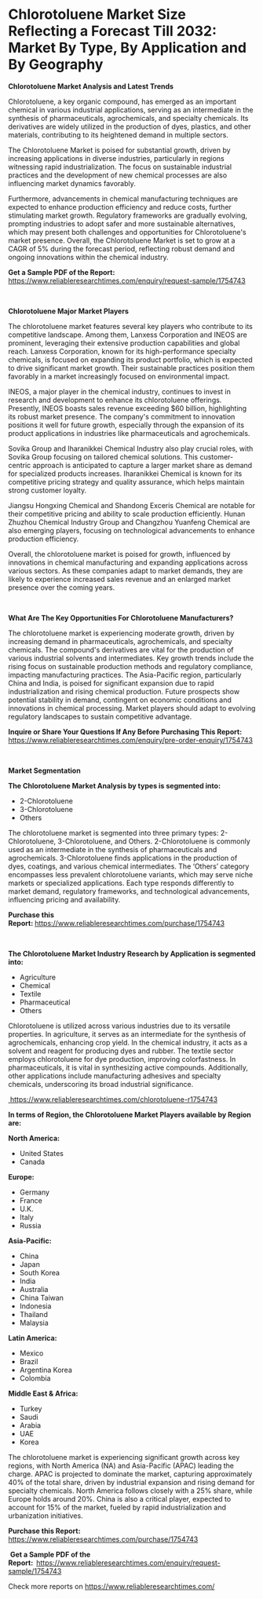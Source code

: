 <p><h1>Chlorotoluene Market Size Reflecting a Forecast Till 2032: Market By Type, By Application and By Geography</h1></p><p><strong>Chlorotoluene Market Analysis and Latest Trends</strong></p>
<p><p>Chlorotoluene, a key organic compound, has emerged as an important chemical in various industrial applications, serving as an intermediate in the synthesis of pharmaceuticals, agrochemicals, and specialty chemicals. Its derivatives are widely utilized in the production of dyes, plastics, and other materials, contributing to its heightened demand in multiple sectors. </p><p>The Chlorotoluene Market is poised for substantial growth, driven by increasing applications in diverse industries, particularly in regions witnessing rapid industrialization. The focus on sustainable industrial practices and the development of new chemical processes are also influencing market dynamics favorably. </p><p>Furthermore, advancements in chemical manufacturing techniques are expected to enhance production efficiency and reduce costs, further stimulating market growth. Regulatory frameworks are gradually evolving, prompting industries to adopt safer and more sustainable alternatives, which may present both challenges and opportunities for Chlorotoluene's market presence. Overall, the Chlorotoluene Market is set to grow at a CAGR of 5% during the forecast period, reflecting robust demand and ongoing innovations within the chemical industry.</p></p>
<p><strong>Get a Sample PDF of the Report:&nbsp;</strong> <a href="https://www.reliableresearchtimes.com/enquiry/request-sample/1754743?utm_campaign=2196&utm_medium=2&utm_source=Github&utm_content=ia&utm_term=01042025&utm_id=chlorotoluene">https://www.reliableresearchtimes.com/enquiry/request-sample/1754743</a></p>
<p>&nbsp;</p>
<p><strong>Chlorotoluene Major Market Players</strong></p>
<p><p>The chlorotoluene market features several key players who contribute to its competitive landscape. Among them, Lanxess Corporation and INEOS are prominent, leveraging their extensive production capabilities and global reach. Lanxess Corporation, known for its high-performance specialty chemicals, is focused on expanding its product portfolio, which is expected to drive significant market growth. Their sustainable practices position them favorably in a market increasingly focused on environmental impact.</p><p>INEOS, a major player in the chemical industry, continues to invest in research and development to enhance its chlorotoluene offerings. Presently, INEOS boasts sales revenue exceeding $60 billion, highlighting its robust market presence. The company's commitment to innovation positions it well for future growth, especially through the expansion of its product applications in industries like pharmaceuticals and agrochemicals.</p><p>Sovika Group and Iharanikkei Chemical Industry also play crucial roles, with Sovika Group focusing on tailored chemical solutions. This customer-centric approach is anticipated to capture a larger market share as demand for specialized products increases. Iharanikkei Chemical is known for its competitive pricing strategy and quality assurance, which helps maintain strong customer loyalty.</p><p>Jiangsu Hongxing Chemical and Shandong Exceris Chemical are notable for their competitive pricing and ability to scale production efficiently. Hunan Zhuzhou Chemical Industry Group and Changzhou Yuanfeng Chemical are also emerging players, focusing on technological advancements to enhance production efficiency.</p><p>Overall, the chlorotoluene market is poised for growth, influenced by innovations in chemical manufacturing and expanding applications across various sectors. As these companies adapt to market demands, they are likely to experience increased sales revenue and an enlarged market presence over the coming years.</p></p>
<p>&nbsp;</p>
<p><strong>What Are The Key Opportunities For Chlorotoluene Manufacturers?</strong></p>
<p><p>The chlorotoluene market is experiencing moderate growth, driven by increasing demand in pharmaceuticals, agrochemicals, and specialty chemicals. The compound's derivatives are vital for the production of various industrial solvents and intermediates. Key growth trends include the rising focus on sustainable production methods and regulatory compliance, impacting manufacturing practices. The Asia-Pacific region, particularly China and India, is poised for significant expansion due to rapid industrialization and rising chemical production. Future prospects show potential stability in demand, contingent on economic conditions and innovations in chemical processing. Market players should adapt to evolving regulatory landscapes to sustain competitive advantage.</p></p>
<p><strong>Inquire or Share Your Questions If Any Before Purchasing This Report:</strong> <a href="https://www.reliableresearchtimes.com/enquiry/pre-order-enquiry/1754743?utm_campaign=2196&utm_medium=2&utm_source=Github&utm_content=ia&utm_term=01042025&utm_id=chlorotoluene">https://www.reliableresearchtimes.com/enquiry/pre-order-enquiry/1754743</a></p>
<p>&nbsp;</p>
<p><strong>Market Segmentation</strong></p>
<p><strong>The Chlorotoluene Market Analysis by types is segmented into:</strong></p>
<p><ul><li>2-Chlorotoluene</li><li>3-Chlorotoluene</li><li>Others</li></ul></p>
<p><p>The chlorotoluene market is segmented into three primary types: 2-Chlorotoluene, 3-Chlorotoluene, and Others. 2-Chlorotoluene is commonly used as an intermediate in the synthesis of pharmaceuticals and agrochemicals. 3-Chlorotoluene finds applications in the production of dyes, coatings, and various chemical intermediates. The ‘Others’ category encompasses less prevalent chlorotoluene variants, which may serve niche markets or specialized applications. Each type responds differently to market demand, regulatory frameworks, and technological advancements, influencing pricing and availability.</p></p>
<p><strong>Purchase this Report:&nbsp;</strong><a href="https://www.reliableresearchtimes.com/purchase/1754743?utm_campaign=2196&utm_medium=2&utm_source=Github&utm_content=ia&utm_term=01042025&utm_id=chlorotoluene">https://www.reliableresearchtimes.com/purchase/1754743</a></p>
<p>&nbsp;</p>
<p><strong>The Chlorotoluene Market Industry Research by Application is segmented into:</strong></p>
<p><ul><li>Agriculture</li><li>Chemical</li><li>Textile</li><li>Pharmaceutical</li><li>Others</li></ul></p>
<p><p>Chlorotoluene is utilized across various industries due to its versatile properties. In agriculture, it serves as an intermediate for the synthesis of agrochemicals, enhancing crop yield. In the chemical industry, it acts as a solvent and reagent for producing dyes and rubber. The textile sector employs chlorotoluene for dye production, improving colorfastness. In pharmaceuticals, it is vital in synthesizing active compounds. Additionally, other applications include manufacturing adhesives and specialty chemicals, underscoring its broad industrial significance.</p></p>
<p><a href="https://www.reliableresearchtimes.com/chlorotoluene-r1754743?utm_campaign=2196&utm_medium=2&utm_source=Github&utm_content=ia&utm_term=01042025&utm_id=chlorotoluene">&nbsp;https://www.reliableresearchtimes.com/chlorotoluene-r1754743</a></p>
<p><strong>In terms of Region, the Chlorotoluene Market Players available by Region are:</strong></p>
<p>
    <p> <strong> North America: </strong>
        <ul>
            <li>United States</li>
            <li>Canada</li>
        </ul>
        </p> 
    <p> <strong> Europe: </strong>
        <ul>
            <li>Germany</li>
            <li>France</li>
            <li>U.K.</li>
            <li>Italy</li>
            <li>Russia</li>
        </ul>
        </p> 
    <p> <strong> Asia-Pacific: </strong>
        <ul>
            <li>China</li>
            <li>Japan</li>
            <li>South Korea</li>
            <li>India</li>
            <li>Australia</li>
            <li>China Taiwan</li>
            <li>Indonesia</li>
            <li>Thailand</li>
            <li>Malaysia</li>
        </ul>
        </p> 
    <p> <strong> Latin America: </strong>
        <ul>
            <li>Mexico</li>
            <li>Brazil</li>
            <li>Argentina Korea</li>
            <li>Colombia</li>
        </ul>
        </p> 
    <p> <strong> Middle East & Africa: </strong>
        <ul>
            <li>Turkey</li>
            <li>Saudi</li>
            <li>Arabia</li>
            <li>UAE</li>
            <li>Korea</li>
        </ul>
    </p>
    </p>
<p><p>The chlorotoluene market is experiencing significant growth across key regions, with North America (NA) and Asia-Pacific (APAC) leading the charge. APAC is projected to dominate the market, capturing approximately 40% of the total share, driven by industrial expansion and rising demand for specialty chemicals. North America follows closely with a 25% share, while Europe holds around 20%. China is also a critical player, expected to account for 15% of the market, fueled by rapid industrialization and urbanization initiatives.</p></p>
<p><strong>Purchase this Report: </strong><a href="https://www.reliableresearchtimes.com/purchase/1754743?utm_campaign=2196&utm_medium=2&utm_source=Github&utm_content=ia&utm_term=01042025&utm_id=chlorotoluene">https://www.reliableresearchtimes.com/purchase/1754743</a></p>
<p>&nbsp;<strong>Get a Sample PDF of the Report:&nbsp;&nbsp;</strong><a href="https://www.reliableresearchtimes.com/enquiry/request-sample/1754743?utm_campaign=2196&utm_medium=2&utm_source=Github&utm_content=ia&utm_term=01042025&utm_id=chlorotoluene">https://www.reliableresearchtimes.com/enquiry/request-sample/1754743</a></p>
<p><strong></strong></p>
<p>Check more reports on <a href="https://www.reliableresearchtimes.com/?utm_campaign=2196&utm_medium=2&utm_source=Github&utm_content=ia&utm_term=01042025&utm_id=chlorotoluene">https://www.reliableresearchtimes.com/</a></p>